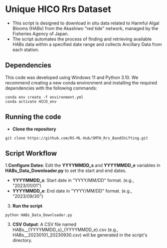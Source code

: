# Unique HICO Rrs Dataset
- This script is designed to download in situ data related to Harmful Algal Blooms (HABs) from the Akashiwo "red tide" network, managed by the Fisheries Agency of Japan.  
- The script automates the process of finding and retrieving available HABs data within a specified date range and collects Ancillary Data from each station.
  
## Dependencies
This code was developed using Windows 11 and Python 3.10. We recommend creating a new conda environment and installing the required dependencies with the following commands:
```
conda env create -f environment.yml
conda activate HICO_env
```

## Running the code
- **Clone the repository**
```
git clone https://github.com/RS-ML-Hub/SMTH_Rrs_BandShifting.git
```

## Script Workflow
1.**Configure Dates**: Edit the **YYYYMMDD_s** and **YYYYMMDD_e** variables in **HABs_Data_Downloader.py** to set the start and end dates.
- **YYYYMMDD_s**: Start date in "YYYY/MM/DD" format. (e.g., "2023/01/01")
- **YYYYMMDD_e**: End date in "YYYY/MM/DD" format.   (e.g., "2023/09/30")

3. **Run the script**
```
python HABs_Data_Downloader.py
```

3. **CSV Output**: A CSV file named HABs__{YYYYMMDD_s}_{YYYYMMDD_e}.csv (e.g., HABs__20230101_20230930.csv) will be generated in the script's directory.

